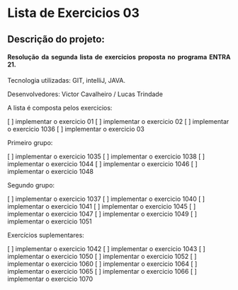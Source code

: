 # Lista de Exercicios 03

## Descrição do projeto:

#### <p align="justify"> Resolução da segunda lista de exercicios proposta no programa ENTRA 21. </p>

<p align="jsutify"> Tecnologia utilizadas: GIT, intelliJ, JAVA. </p>
<p align="jsutify"> Desenvolvedores: Victor Cavalheiro / Lucas Trindade </p>

<p align="jsutify"> A lista é composta pelos exercicios: </p>

[  ] implementar o exercicio 01
[  ] implementar o exercicio 02
[  ] implementar o exercicio 1036
[  ] implementar o exercicio 03

<p align="jsutify"> Primeiro grupo: </p>

[  ] implementar o exercicio 1035
[  ] implementar o exercicio 1038
[  ] implementar o exercicio 1044
[  ] implementar o exercicio 1046
[  ] implementar o exercicio 1048

<p align="jsutify"> Segundo grupo: </p>

[  ] implementar o exercicio 1037
[  ] implementar o exercicio 1040
[  ] implementar o exercicio 1041
[  ] implementar o exercicio 1045
[  ] implementar o exercicio 1047
[  ] implementar o exercicio 1049
[  ] implementar o exercicio 1051

<p align="jsutify"> Exercícios suplementares: </p>

[  ] implementar o exercicio 1042
[  ] implementar o exercicio 1043
[  ] implementar o exercicio 1050
[  ] implementar o exercicio 1052
[  ] implementar o exercicio 1060
[  ] implementar o exercicio 1064
[  ] implementar o exercicio 1065
[  ] implementar o exercicio 1066
[  ] implementar o exercicio 1070
